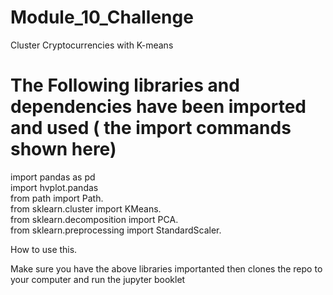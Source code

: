 # Module_10_Challenge
Cluster Cryptocurrencies with K-means

# The Following libraries and dependencies have been imported and used ( the import commands shown here)

import pandas as pd  
import hvplot.pandas  
from path import Path.    
from sklearn.cluster import KMeans.   
from sklearn.decomposition import PCA.   
from sklearn.preprocessing import StandardScaler.   

How to use this.  

Make sure you have the above libraries importanted then clones the repo to your computer and run the jupyter booklet    
